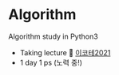 # Algorithm

Algorithm study in Python3

- Taking lecture 📖  [이코테2021](https://www.youtube.com/watch?v=m-9pAwq1o3w&list=PLRx0vPvlEmdAghTr5mXQxGpHjWqSz0dgC&index=1)
- 1 day 1 ps (노력 중!)
